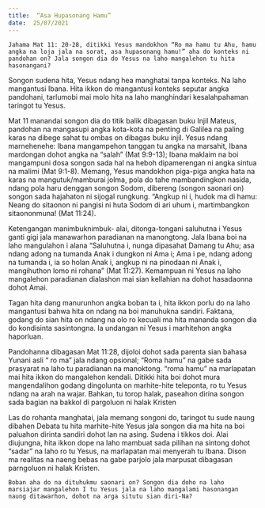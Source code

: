 ```yaml
---
title:  “Asa Hupasonang Hamu”
date:  25/07/2021
---
```


`Jahama Mat 11: 20-28, ditikki Yesus mandokhon “Ro ma hamu tu Ahu, hamu angka na loja jala na sorat, asa hupasonang hamu!” aha do konteks ni pandohan on? Jala songon dia do Yesus na laho mangalehon tu hita hasonangani?`

Songon sudena hita, Yesus ndang hea manghatai tanpa konteks. Na laho mangantusi Ibana. Hita ikkon do mangantusi konteks seputar angka pandohani, tarlumobi mai molo hita na laho manghindari kesalahpahaman taringot tu Yesus.

Mat 11 manandai songon dia do titik balik dibagasan buku Injil Mateus, pandohan na mangasupi angka kota-kota na penting di Galilea na paling karas na dibege sahat tu ombas on dibagas buku injil. Yesus ndang marnehenehe: Ibana mangampehon tanggan tu angka na marsahit, Ibana mardongan dohot angka na “salah” (Mat 9:9-13); Ibana maklaim na boi mangampuni dosa songon sada hal na heboh dipamerengan ni angka sintua na malimi (Mat 9:1-8). Memang, Yesus mandokhon piga-piga angka hata na karas na mangutuk/mamburai jolma, pola do tahe mambandingkon nasida, ndang pola haru denggan songon Sodom, dibereng (songon saonari on) songon sada hajahaton ni sijogal rungkung. “Angkup ni i, hudok ma di hamu: Neang do sitaonon ni pangisi ni huta Sodom di ari uhum i, martimbangkon sitaononmuna! (Mat 11:24).

Ketengangan manimbuknimbuk- alai, ditonga-tongani saluhutna i Yesus ganti gigi jala manawarhon paradianan na manongtong. Jala Ibana boi na laho mangulahon i alana “Saluhutna i, nunga dipasahat Damang tu Ahu; asa ndang adong na tumanda Anak i dungkon ni Ama i; Ama i pe, ndang adong na tumanda i, ia so holan Anak i, angkup ni na pinodaan ni Anak i, mangihuthon lomo ni rohana” (Mat 11:27). Kemampuan ni Yesus na laho mangalehon paradianan dialashon mai sian keIlahian na dohot hasadaonna dohot Amai.

Tagan hita dang manurunhon angka boban ta i, hita ikkon porlu do na laho mangantusi bahwa hita on ndang na boi manuhukna sandiri. Faktana, godang do sian hita on ndang na olo ro kecuali ma hita mananda songon dia do kondisinta sasintongna. Ia undangan ni Yesus i marhitehon angka haporluan.

Pandohanna dibagasan Mat 11:28, dijoloi dohot sada parenta sian bahasa Yunani asli “ ro ma” jala ndang opsional; “Roma hamu” na gabe sada prasyarat na laho tu paradianan na manoktong. “roma hamu” na marlapatan mai  hita ikkon do mangalehon kendali. Ditikki hita boi dohot mura mangendalihon godang dingolunta on marhite-hite teleponta, ro tu Yesus ndang na arah na wajar. Bahkan, tu torop halak, paseahon dirina songon sada bagian na bakkol di pargoluon ni halak Kristen

Las do rohanta manghatai, jala memang songoni do, taringot tu sude naung dibahen Debata tu hita marhite-hite Yesus jala songon dia ma hita na boi paluahon dirinta sandiri dohot lan na asing. Sudena i tikkos doi. Alai diujungna, hita ikkon dope na laho mambuat sada pilihan na sintong dohot “sadar” na laho ro tu Yesus, na marlapatan mai menyerah tu Ibana. Dison ma realitas na naeng bebas na gabe parjolo jala marpusat dibagasan parngoluon ni halak Kristen.

`Boban aha do na dituhukmu saonari on? Songon dia doho na laho marsiajar mangalehon I tu Yesus jala na laho mangalami hasonangan naung ditawarhon, dohot na arga situtu sian diri-Na?`